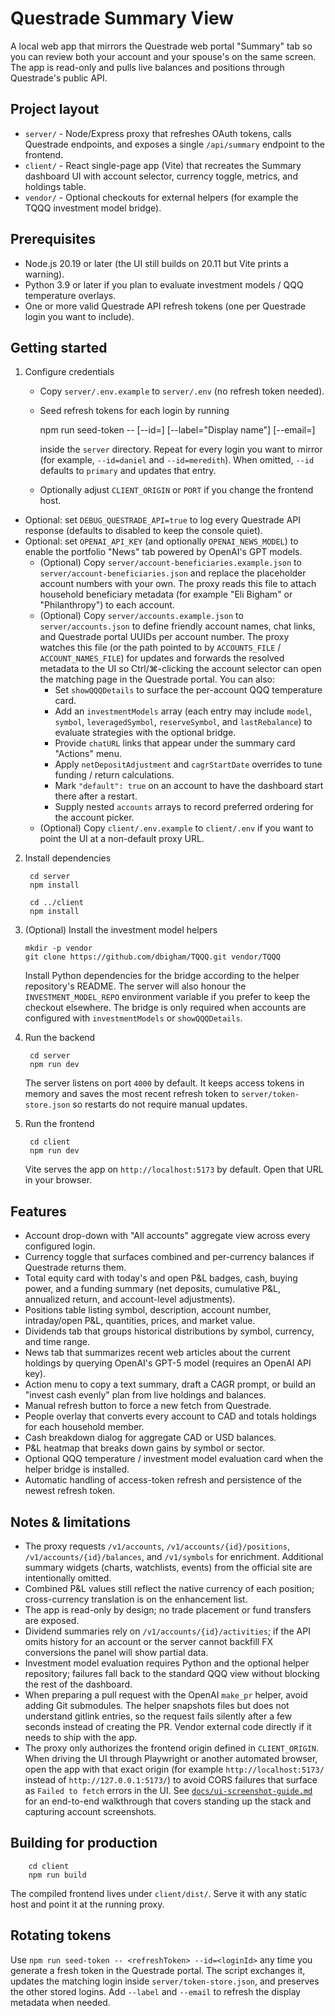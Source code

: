 # Questrade Summary View

A local web app that mirrors the Questrade web portal "Summary" tab so you can review both your account and your spouse's on the same screen. The app is read-only and pulls live balances and positions through Questrade's public API.

## Project layout

- `server/` - Node/Express proxy that refreshes OAuth tokens, calls Questrade endpoints, and exposes a single `/api/summary` endpoint to the frontend.
- `client/` - React single-page app (Vite) that recreates the Summary dashboard UI with account selector, currency toggle, metrics, and holdings table.
- `vendor/` - Optional checkouts for external helpers (for example the TQQQ investment model bridge).

## Prerequisites

- Node.js 20.19 or later (the UI still builds on 20.11 but Vite prints a warning).
- Python 3.9 or later if you plan to evaluate investment models / QQQ temperature overlays.
- One or more valid Questrade API refresh tokens (one per Questrade login you want to include).

## Getting started

1. Configure credentials
   - Copy `server/.env.example` to `server/.env` (no refresh token needed).
   - Seed refresh tokens for each login by running

        npm run seed-token -- <refreshTokenFromQuestrade> [--id=<loginId>] [--label="Display name"] [--email=<email>]

     inside the `server` directory. Repeat for every login you want to mirror (for example, `--id=daniel` and `--id=meredith`). When omitted, `--id` defaults to `primary` and updates that entry.
   - Optionally adjust `CLIENT_ORIGIN` or `PORT` if you change the frontend host.
- Optional: set `DEBUG_QUESTRADE_API=true` to log every Questrade API response (defaults to disabled to keep the console quiet).
- Optional: set `OPENAI_API_KEY` (and optionally `OPENAI_NEWS_MODEL`) to enable the portfolio "News" tab powered by OpenAI's GPT models.
  - (Optional) Copy `server/account-beneficiaries.example.json` to `server/account-beneficiaries.json` and replace the placeholder account numbers with your own. The proxy reads this file to attach household beneficiary metadata (for example "Eli Bigham" or "Philanthropy") to each account.
   - (Optional) Copy `server/accounts.example.json` to `server/accounts.json` to define friendly account names, chat links, and Questrade portal UUIDs per account number. The proxy watches this file (or the path pointed to by `ACCOUNTS_FILE` / `ACCOUNT_NAMES_FILE`) for updates and forwards the resolved metadata to the UI so Ctrl/⌘-clicking the account selector can open the matching page in the Questrade portal. You can also:
     - Set `showQQQDetails` to surface the per-account QQQ temperature card.
     - Add an `investmentModels` array (each entry may include `model`, `symbol`, `leveragedSymbol`, `reserveSymbol`, and `lastRebalance`) to evaluate strategies with the optional bridge.
     - Provide `chatURL` links that appear under the summary card "Actions" menu.
     - Apply `netDepositAdjustment` and `cagrStartDate` overrides to tune funding / return calculations.
     - Mark `"default": true` on an account to have the dashboard start there after a restart.
     - Supply nested `accounts` arrays to record preferred ordering for the account picker.
   - (Optional) Copy `client/.env.example` to `client/.env` if you want to point the UI at a non-default proxy URL.

2. Install dependencies

        cd server
        npm install

        cd ../client
        npm install

3. (Optional) Install the investment model helpers

       mkdir -p vendor
       git clone https://github.com/dbigham/TQQQ.git vendor/TQQQ

   Install Python dependencies for the bridge according to the helper repository's README. The server will also honour the
   `INVESTMENT_MODEL_REPO` environment variable if you prefer to keep the checkout elsewhere. The bridge is only required when
   accounts are configured with `investmentModels` or `showQQQDetails`.

4. Run the backend

        cd server
        npm run dev

   The server listens on port `4000` by default. It keeps access tokens in memory and saves the most recent refresh token to `server/token-store.json` so restarts do not require manual updates.

5. Run the frontend

        cd client
        npm run dev

   Vite serves the app on `http://localhost:5173` by default. Open that URL in your browser.

## Features

- Account drop-down with "All accounts" aggregate view across every configured login.
- Currency toggle that surfaces combined and per-currency balances if Questrade returns them.
- Total equity card with today's and open P&L badges, cash, buying power, and a funding summary (net deposits, cumulative P&L, annualized return, and account-level adjustments).
- Positions table listing symbol, description, account number, intraday/open P&L, quantities, prices, and market value.
- Dividends tab that groups historical distributions by symbol, currency, and time range.
- News tab that summarizes recent web articles about the current holdings by querying OpenAI's GPT-5 model (requires an OpenAI API key).
- Action menu to copy a text summary, draft a CAGR prompt, or build an "invest cash evenly" plan from live holdings and balances.
- Manual refresh button to force a new fetch from Questrade.
- People overlay that converts every account to CAD and totals holdings for each household member.
- Cash breakdown dialog for aggregate CAD or USD balances.
- P&L heatmap that breaks down gains by symbol or sector.
- Optional QQQ temperature / investment model evaluation card when the helper bridge is installed.
- Automatic handling of access-token refresh and persistence of the newest refresh token.

## Notes & limitations

- The proxy requests `/v1/accounts`, `/v1/accounts/{id}/positions`, `/v1/accounts/{id}/balances`, and `/v1/symbols` for enrichment. Additional summary widgets (charts, watchlists, events) from the official site are intentionally omitted.
- Combined P&L values still reflect the native currency of each position; cross-currency translation is on the enhancement list.
- The app is read-only by design; no trade placement or fund transfers are exposed.
- Dividend summaries rely on `/v1/accounts/{id}/activities`; if the API omits history for an account or the server cannot backfill FX conversions the panel will show partial data.
- Investment model evaluation requires Python and the optional helper repository; failures fall back to the standard QQQ view without blocking the rest of the dashboard.
- When preparing a pull request with the OpenAI `make_pr` helper, avoid adding Git submodules. The helper snapshots files but does not understand gitlink entries, so the request fails silently after a few seconds instead of creating the PR. Vendor external code directly if it needs to ship with the app.
- The proxy only authorizes the frontend origin defined in `CLIENT_ORIGIN`. When driving the UI through Playwright or another automated browser, open the app with that exact origin (for example `http://localhost:5173/` instead of `http://127.0.0.1:5173/`) to avoid CORS failures that surface as `Failed to fetch` errors in the UI. See [`docs/ui-screenshot-guide.md`](docs/ui-screenshot-guide.md) for an end-to-end walkthrough that covers standing up the stack and capturing account screenshots.

## Building for production

        cd client
        npm run build

The compiled frontend lives under `client/dist/`. Serve it with any static host and point it at the running proxy.

## Rotating tokens

Use `npm run seed-token -- <refreshToken> --id=<loginId>` any time you generate a fresh token in the Questrade portal. The script exchanges it, updates the matching login inside `server/token-store.json`, and preserves the other stored logins. Add `--label` and `--email` to refresh the display metadata when needed.
